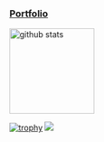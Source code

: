### [Portfolio](https://iwamaesoma.wixsite.com/portfolio)
<p align="left">
  <img alt="github stats" height="150px" src="https://github-readme-stats.vercel.app/api?username=hiramekko&count_private=true&show_icons=true&show_icons=true&theme=gruvbox" />
</p>

[![trophy](https://github-profile-trophy.vercel.app/?username=hiramekko&theme=gruvbox)](https://github.com/ryo-ma/github-profile-trophy)
![](https://github-profile-summary-cards.vercel.app/api/cards/profile-details?username=hiramekko&theme=gruvbox)

<!--
**hiramekko/hiramekko** is a ✨ _special_ ✨ repository because its `README.md` (this file) appears on your GitHub profile.

Here are some ideas to get you started:

- 🔭 I’m currently working on ...
- 🌱 I’m currently learning ...
- 👯 I’m looking to collaborate on ...
- 🤔 I’m looking for help with ...
- 💬 Ask me about ...
- 📫 How to reach me: ...
- 😄 Pronouns: ...
- ⚡ Fun fact: ...
-->
